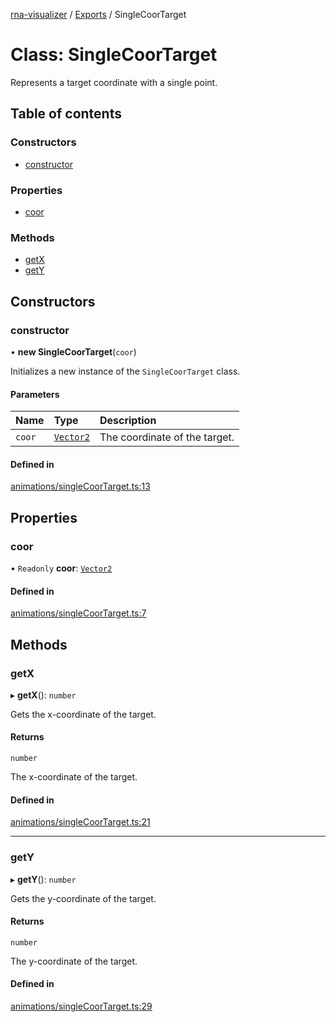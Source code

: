 [rna-visualizer](../README.md) / [Exports](../modules.md) / SingleCoorTarget

# Class: SingleCoorTarget

Represents a target coordinate with a single point.

## Table of contents

### Constructors

- [constructor](SingleCoorTarget.md#constructor)

### Properties

- [coor](SingleCoorTarget.md#coor)

### Methods

- [getX](SingleCoorTarget.md#getx)
- [getY](SingleCoorTarget.md#gety)

## Constructors

### constructor

• **new SingleCoorTarget**(`coor`)

Initializes a new instance of the `SingleCoorTarget` class.

#### Parameters

| Name | Type | Description |
| :------ | :------ | :------ |
| `coor` | [`Vector2`](Vector2.md) | The coordinate of the target. |

#### Defined in

[animations/singleCoorTarget.ts:13](https://github.com/michalhercik/rna-visualizer/blob/7600d7b/lib/src/animations/singleCoorTarget.ts#L13)

## Properties

### coor

• `Readonly` **coor**: [`Vector2`](Vector2.md)

#### Defined in

[animations/singleCoorTarget.ts:7](https://github.com/michalhercik/rna-visualizer/blob/7600d7b/lib/src/animations/singleCoorTarget.ts#L7)

## Methods

### getX

▸ **getX**(): `number`

Gets the x-coordinate of the target.

#### Returns

`number`

The x-coordinate of the target.

#### Defined in

[animations/singleCoorTarget.ts:21](https://github.com/michalhercik/rna-visualizer/blob/7600d7b/lib/src/animations/singleCoorTarget.ts#L21)

___

### getY

▸ **getY**(): `number`

Gets the y-coordinate of the target.

#### Returns

`number`

The y-coordinate of the target.

#### Defined in

[animations/singleCoorTarget.ts:29](https://github.com/michalhercik/rna-visualizer/blob/7600d7b/lib/src/animations/singleCoorTarget.ts#L29)
